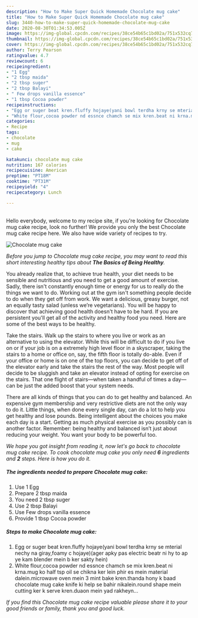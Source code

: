 ```yaml
---
description: "How to Make Super Quick Homemade Chocolate mug cake"
title: "How to Make Super Quick Homemade Chocolate mug cake"
slug: 3440-how-to-make-super-quick-homemade-chocolate-mug-cake
date: 2020-08-30T01:34:53.005Z
image: https://img-global.cpcdn.com/recipes/38ce54b65c1bd02a/751x532cq70/chocolate-mug-cake-recipe-main-photo.jpg
thumbnail: https://img-global.cpcdn.com/recipes/38ce54b65c1bd02a/751x532cq70/chocolate-mug-cake-recipe-main-photo.jpg
cover: https://img-global.cpcdn.com/recipes/38ce54b65c1bd02a/751x532cq70/chocolate-mug-cake-recipe-main-photo.jpg
author: Terry Pearson
ratingvalue: 4.7
reviewcount: 6
recipeingredient:
- "1 Egg"
- "2 tbsp maida"
- "2 tbsp suger"
- "2 tbsp Balayi"
- " Few drops vanilla essence"
- "1 tbsp Cocoa powder"
recipeinstructions:
- "Egg or suger beat kren.fluffy hojaye(yani bowl terdha krny se mterial nechy na giray,foamy c hojaye)(ager apky pas electric beatr ni hy to ap ye kam blender mein b ker sakty hein)"
- "White flour,cocoa powder nd essnce chamch se mix kren.beat ni krna.mug ko half tsp oil se chikna ker lein phir es mein material dalein.microwave oven mein 3 mint bake kren.thanda hony k baad chocolate mug cake knife ki help se bahir nikalein.round shape mein cutting ker k serve kren.duaon mein yad rakheyn..."
categories:
- Recipe
tags:
- chocolate
- mug
- cake

katakunci: chocolate mug cake 
nutrition: 167 calories
recipecuisine: American
preptime: "PT18M"
cooktime: "PT31M"
recipeyield: "4"
recipecategory: Lunch

---
```

<br>
Hello everybody, welcome to my recipe site, if you're looking for Chocolate mug cake recipe, look no further! We provide you only the best Chocolate mug cake recipe here. We also have wide variety of recipes to try.
<br>


![Chocolate mug cake](https://img-global.cpcdn.com/recipes/38ce54b65c1bd02a/751x532cq70/chocolate-mug-cake-recipe-main-photo.jpg)

<i>Before you jump to Chocolate mug cake recipe, you may want to read this short interesting healthy tips about <strong>The Basics of Being Healthy</strong>.</i>

You already realize that, to achieve true health, your diet needs to be sensible and nutritious and you need to get a good amount of exercise. Sadly, there isn't constantly enough time or energy for us to really do the things we want to do. Working out at the gym isn't something people decide to do when they get off from work. We want a delicious, greasy burger, not an equally tasty salad (unless we’re vegetarians). You will be happy to discover that achieving good health doesn't have to be hard. If you are persistent you'll get all of the activity and healthy food you need. Here are some of the best ways to be healthy.

Take the stairs. Walk up the stairs to where you live or work as an alternative to using the elevator. While this will be difficult to do if you live on or if your job is on a extremely high level floor in a skyscraper, taking the stairs to a home or office on, say, the fifth floor is totally do-able. Even if your office or home is on one of the top floors, you can decide to get off of the elevator early and take the stairs the rest of the way. Most people will decide to be sluggish and take an elevator instead of opting for exercise on the stairs. That one flight of stairs—when taken a handful of times a day—can be just the added boost that your system needs. 

There are all kinds of things that you can do to get healthy and balanced. An expensive gym membership and very restrictive diets are not the only way to do it. Little things, when done every single day, can do a lot to help you get healthy and lose pounds. Being intelligent about the choices you make each day is a start. Getting as much physical exercise as you possibly can is another factor. Remember: being healthy and balanced isn’t just about reducing your weight. You want your body to be powerful too. 


<i>We hope you got insight from reading it, now let's go back to chocolate mug cake recipe. To cook chocolate mug cake you only need <strong>6</strong> ingredients and <strong>2</strong> steps. Here is how you do it.
</i>

##### The ingredients needed to prepare Chocolate mug cake:

1. Use 1 Egg
1. Prepare 2 tbsp maida
1. You need 2 tbsp suger
1. Use 2 tbsp Balayi
1. Use  Few drops vanilla essence
1. Provide 1 tbsp Cocoa powder


##### Steps to make Chocolate mug cake:

1. Egg or suger beat kren.fluffy hojaye(yani bowl terdha krny se mterial nechy na giray,foamy c hojaye)(ager apky pas electric beatr ni hy to ap ye kam blender mein b ker sakty hein)
1. White flour,cocoa powder nd essnce chamch se mix kren.beat ni krna.mug ko half tsp oil se chikna ker lein phir es mein material dalein.microwave oven mein 3 mint bake kren.thanda hony k baad chocolate mug cake knife ki help se bahir nikalein.round shape mein cutting ker k serve kren.duaon mein yad rakheyn...


<i>If you find this Chocolate mug cake recipe valuable please share it to your good friends or family, thank you and good luck.</i>
